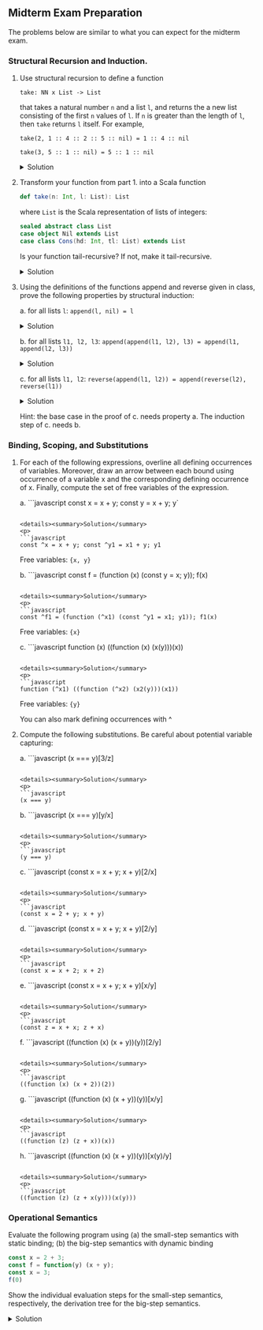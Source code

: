 ## Midterm Exam Preparation

The problems below are similar to what you can expect for the midterm exam.


### Structural Recursion and Induction.

1. Use structural recursion to define a function

   `take: NN x List -> List`

   that takes a natural number `n` and a list `l`, and returns the a new
   list consisting of the first `n` values of `l`. If `n` is greater than the
   length of `l`, then `take` returns `l` itself. For example,

   `take(2, 1 :: 4 :: 2 :: 5 :: nil) = 1 :: 4 :: nil`

   `take(3, 5 :: 1 :: nil) = 5 :: 1 :: nil`

   <details><summary>Solution</summary>
   <p>
      
   ```
   take(n, nil) = nil
   take(0, hd :: tl) = nil
   take(n, hd :: tl) = hd :: take(n - 1, tl) if n > 0
   ```
   </p>
   </details>

1. Transform your function from part 1. into a Scala function

   ```scala
   def take(n: Int, l: List): List
   ```
   
   where `List` is the Scala representation of lists of integers:

   ```scala
   sealed abstract class List
   case object Nil extends List
   case class Cons(hd: Int, tl: List) extends List
   ```

   Is your function tail-recursive? If not, make it tail-recursive.

   <details><summary>Solution</summary>
   <p>
      
   ```scala
   def take(n: Int, l: List): List = {
     require(n >= 0)
     def takeLoop(n: Int, l: List, acc: List): List = l match {
       case Cons(hd, tl) if n > 0 => takeLoop(n - 1, tl, Cons(hd, acc))
       case _ => acc
     }
     reverse(takeLoop(n, l, Nil))
   }
   ```
   Here, `reverse` is the function that reverses the given list.
   </p>
   </details>

1. Using the definitions of the functions append and reverse given in
   class, prove the following properties by structural induction:

   a. for all lists `l`: `append(l, nil) = l`

      <details><summary>Solution</summary>
      <p>

      Proof by structural induction on `l`:

      Let `l = nil`:
      ```
        append(l, nil)
      = append(nil, nil)  -- Def. of append
      = nil
      = l
      ```

      Let `l = hd :: tl`:
 
      induction hypothesis: `append(tl, nil) = tl`

      ```
        append(l, nil)
      = append(hd :: tl, nil)       
      = hd :: append(tl, nil) -- Def. of append
      = hd :: tl              -- ind. hyp.
      = l
      ```
      </p>
      </details>

   b. for all lists `l1, l2, l3`:
      `append(append(l1, l2), l3) = append(l1, append(l2, l3))`

      <details><summary>Solution</summary>
      <p>
      Proof by structural induction on `l1`:

      Let `l1 = nil`:
      ```
        append(append(l1, l2), l3)
      = append(append(nil, l2), l3)   
      = append(l2, l3)                -- Def. of append
      = append(nil, append(l2, l3))   -- Def. of append
      = append(l1, append(l2, l3))
      ```

      Let `l1 = hd :: tl`

      ind. hyp.: `append(append(tl, l2), l3) = append(tl, append(l2, l3))`
      ```
        append(append(l1, l2), l3)
      = append(append(hd :: tl, l2), l3)   
      = append(hd :: append(tl, l2), l3)  -- Def. of append
      = hd :: append(append(tl, l2), l3)  -- Def. of append
      = hd :: append(tl, append(l2, l3))  -- ind. hyp.
      = append(hd :: tl, append(l2, l3))  -- Def. of append
      = append(l1, append(l2, l3))
      ```
      </p>
      </details>

   c. for all lists `l1, l2`:
      `reverse(append(l1, l2)) = append(reverse(l2), reverse(l1))`

      <details><summary>Solution</summary>
      <p>
      Proof by structural induction on `l1`:

      Let `l1 = nil`:
      ```
        reverse(append(l1, l2))
      = reverse(append(nil, l2))
      = reverse(l2)                        -- Def. of append
      = append(reverse(l2), nil)           -- part (i)
      = append(reverse(l2), reverse(nil))  -- Def. of reverse
      = append(reverse(l2), reverse(l1))
      ```

      Let `l1 = hd :: tl`

      ind. hyp.: `reverse(append(tl, l2)) = append(reverse(l2), reverse(tl))`
      ```
        reverse(append(l1,l2))
      = reverse(append(hd :: tl, l2))
      = reverse(hd :: append(tl, l2))               -- Def. of append
      = append(reverse(append(tl, l2)), hd :: nil)  -- Def of reverse
      = append(append(reverse(l2), reverse(tl)), hd :: nil) -- ind. hyp.
      = append(reverse(l2), append(reverse(tl), hd :: nil)) -- part (ii)
      = append(reverse(l2), reverse(hd :: tl))      -- Def. of reverse
      = append(reverse(l2), reverse(l1))
      ```
      </p>
      </details>

   Hint: the base case in the proof of c. needs property a. The
   induction step of c. needs b.

   

### Binding, Scoping, and Substitutions

1. For each of the following expressions, overline all defining
   occurrences of variables. Moreover, draw an arrow between each
   bound using occurrence of a variable x and the corresponding
   defining occurrence of x. Finally, compute the set of free
   variables of the expression.

   a. ```javascript
      const x = x + y; const y = x + y; y`
      ```
      
      <details><summary>Solution</summary>
      <p>
      ```javascript
      const ^x = x + y; const ^y1 = x1 + y; y1
      ```
      Free variables: `{x, y}`
      </p>
      </details>

   b. ```javascript
      const f = (function (x) (const y = x; y)); f(x)
      ```
      
      <details><summary>Solution</summary>
      <p>
      ```javascript
      const ^f1 = (function (^x1) (const ^y1 = x1; y1)); f1(x)
      ```
      Free variables: `{x}`

      </p>
      </details>

   c. ```javascript
      function (x) ((function (x) (x(y)))(x))
      ```

      <details><summary>Solution</summary>
      <p>
      ```javascript
      function (^x1) ((function (^x2) (x2(y)))(x1))
      ```
      Free variables: `{y}`

      </p>
      </details>

   You can also mark defining occurrences with ^

1. Compute the following substitutions. Be careful about potential variable capturing:

   a. ```javascript
      (x === y)[3/z]
      ```
      
      <details><summary>Solution</summary>
      <p>
      ```javascript
      (x === y)
      ```
      </p>
      </details>
      
   b. ```javascript
      (x === y)[y/x]
      ```
      
      <details><summary>Solution</summary>
      <p>
      ```javascript
      (y === y)
      ```
      </p>
      </details>

   c. ```javascript
      (const x = x + y; x + y)[2/x]
      ```
      
      <details><summary>Solution</summary>
      <p>
      ```javascript
      (const x = 2 + y; x + y)
      ```
      </p>
      </details>

   d. ```javascript
      (const x = x + y; x + y)[2/y]
      ```
      
      <details><summary>Solution</summary>
      <p>
      ```javascript
      (const x = x + 2; x + 2)
      ```
      </p>
      </details>

   e. ```javascript
      (const x = x + y; x + y)[x/y]
      ```
      
      <details><summary>Solution</summary>
      <p>
      ```javascript
      (const z = x + x; z + x)
      ```
      </p>
      </details>

   f. ```javascript
      ((function (x) (x + y))(y))[2/y]
      ```
      
      <details><summary>Solution</summary>
      <p>
      ```javascript
      ((function (x) (x + 2))(2))
      ```
      </p>
      </details>

   g. ```javascript
      ((function (x) (x + y))(y))[x/y]
      ```
      
      <details><summary>Solution</summary>
      <p>
      ```javascript
      ((function (z) (z + x))(x))
      ```
      </p>
      </details>

   h. ```javascript
      ((function (x) (x + y))(y))[x(y)/y]
      ```
      
      <details><summary>Solution</summary>
      <p>
      ```javascript
      ((function (z) (z + x(y)))(x(y)))
      ```
      </p>
      </details>


### Operational Semantics

Evaluate the following program using (a) the small-step semantics with
static binding; (b) the big-step semantics with dynamic binding

```javascript
const x = 2 + 3;
const f = function(y) (x + y);
const x = 3;
f(0)
```

Show the individual evaluation steps for the small-step semantics,
respectively, the derivation tree for the big-step semantics. 

<details><summary>Solution</summary>
<p>

Small-step with static binding:

```javascript
const x = 2 + 3;
const f = function(y) (x + y);
const x = 3;
f(0)
```

-> with rules SearchConstDecl1, DoPlus

```javascript
const x = 5;
const f = function(y) (x + y);
const x = 3;
f(0)
```

-> with rule DoConstDecl

```javascript
const f = function(y) (5 + y);
const x = 3;
f(0)
```

-> with rule DoConstDecl

```javascript
const x = 3;
(function(y) (5 + y))(0)
```

-> with rule DoConstDecl

```javascript
(function(y) (5 + y))(0)
```

-> with rule DoCall

```javascript
5 + 0
```

-> with rule DoPlus

```javascript
5
```

Big-step semantics with dynamic binding:

Define `e1 = (const f = function(y) (x + y); const x = 3; f(0))`

```javascript
------------ EvalVal
{} |- 2 => 2         toNum(2)=2

------------ EvalVal
{} |- 3 => 3         toNum(3)=3
------------------------- EvalPlus
    {} |- 2 + 3 => 5                A:{x -> 5} |- e1 => 3
------------------------------------------------------------EvalConstDecl
             {} |- const x = 2 + 3; e1 => 3
```

Derivation of A:

Define `fdef = (function(y) (x + y))`
Define `e2 = (const x = 3; f(0))`

```javascript
------------------------------- EvalVal
    {x -> 5} |- fdef => fdef            B:{x -> 5, f -> fdef} |- e2 => 3 
-------------------------------------------------EvalConstDecl
     {x -> 5} |- const f = fdef; e2 => 3
```

Derivation of B:

```javascript
------------------------------ EvalVal
{x -> 5, f -> fdef } |- 3 => 3          C:{x -> 3, f -> fdef} |- f(0) => 3
------------------------------------------------------------EvalConstDecl
     {x -> 5, f -> fdef } |- const x = 3; f(0) => 3
```

Derivation of C:

```javascript
------------------------------ EvalVar   
{x -> 3, f -> fdef } |- f => fdef

------------------------------ EvalVal
{x -> 3, f -> fdef } |- 0 => 0

D:{x -> 3, f -> fdef, y -> 0} |- x + y => 3
---------------------------------------------------- EvalCall
        {x -> 3, f -> fdef} |- f(0) => 3
```javascript

Derivation of D:

```javascript
------------------------------------- EvalVar
{x -> 3, f -> fdef, y -> 0} |- x => 3          toNum(3) = 3

------------------------------------- EvalVar
{x -> 3, f -> fdef, y -> 0} |- y => 0          toNum(0) = 0
----------------------------------------------------------- EvalPlus
      {x -> 3, f -> fdef, y -> 0} |- x + y => 3
```

